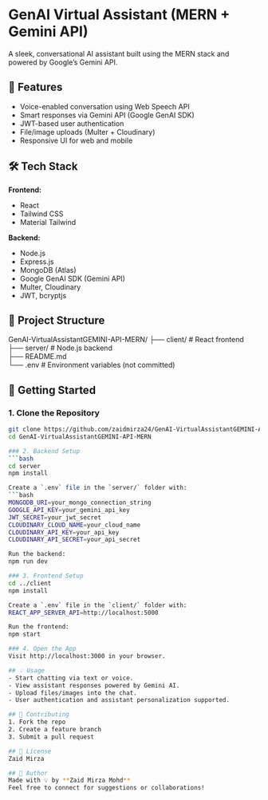 # GenAI Virtual Assistant (MERN + Gemini API)

A sleek, conversational AI assistant built using the MERN stack and powered by Google’s Gemini API.

## 🚀 Features
- Voice-enabled conversation using Web Speech API
- Smart responses via Gemini API (Google GenAI SDK)
- JWT-based user authentication
- File/image uploads (Multer + Cloudinary)
- Responsive UI for web and mobile

## 🛠️ Tech Stack

**Frontend:**
- React
- Tailwind CSS
- Material Tailwind

**Backend:**
- Node.js
- Express.js
- MongoDB (Atlas)
- Google GenAI SDK (Gemini API)
- Multer, Cloudinary
- JWT, bcryptjs

## 📁 Project Structure
GenAI-VirtualAssistantGEMINI-API-MERN/
├── client/         # React frontend  
├── server/         # Node.js backend  
├── README.md  
└── .env            # Environment variables (not committed)

## 🔧 Getting Started

### 1. Clone the Repository
```bash
git clone https://github.com/zaidmirza24/GenAI-VirtualAssistantGEMINI-API-MERN.git  
cd GenAI-VirtualAssistantGEMINI-API-MERN

### 2. Backend Setup
```bash
cd server  
npm install

Create a `.env` file in the `server/` folder with:
```bash
MONGODB_URI=your_mongo_connection_string  
GOOGLE_API_KEY=your_gemini_api_key  
JWT_SECRET=your_jwt_secret  
CLOUDINARY_CLOUD_NAME=your_cloud_name  
CLOUDINARY_API_KEY=your_api_key  
CLOUDINARY_API_SECRET=your_api_secret

Run the backend:
npm run dev

### 3. Frontend Setup
cd ../client  
npm install

Create a `.env` file in the `client/` folder with:
REACT_APP_SERVER_API=http://localhost:5000

Run the frontend:
npm start

### 4. Open the App
Visit http://localhost:3000 in your browser.

## 💡 Usage
- Start chatting via text or voice.
- View assistant responses powered by Gemini AI.
- Upload files/images into the chat.
- User authentication and assistant personalization supported.

## 🤝 Contributing
1. Fork the repo  
2. Create a feature branch  
3. Submit a pull request

## 📄 License
Zaid Mirza

## 👤 Author
Made with 💡 by **Zaid Mirza Mohd**  
Feel free to connect for suggestions or collaborations!
